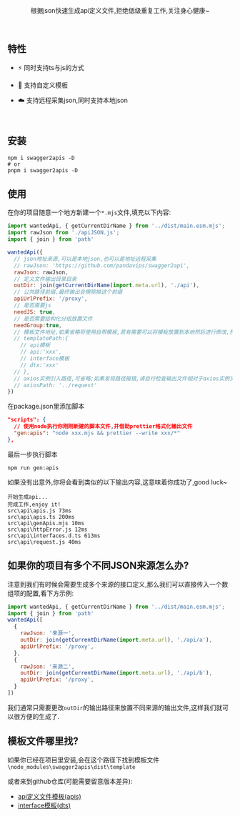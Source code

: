 
<p align='center'>
根据json快速生成api定义文件,拒绝低级重复工作,关注身心健康~
<br>
</p>

<br>

## 特性

- ⚡️ 同时支持ts与js的方式

- 📑 支持自定义模板

- ☁️ 支持远程采集json,同时支持本地json

<br>

## 安装

```shell
npm i swagger2apis -D
# or
pnpm i swagger2apis -D
```

## 使用

在你的项目随意一个地方新建一个`*.mjs`文件,填充以下内容:

```js
import wantedApi, { getCurrentDirName } from '../dist/main.esm.mjs';
import rawJson from './apiJSON.js';
import { join } from 'path'

wantedApi({
  // json地址来源,可以是本地json,也可以是地址远程采集
  // rawJson: 'https://github.com/pandavips/swagger2api',
  rawJson: rawJson,
  // 定义文件输出目录目录
  outDir: join(getCurrentDirName(import.meta.url), './api'),
  // 公共路径前缀,最终输出会擦除掉这个前缀
  apiUrlPrefix: '/proxy',
  // 是否需要js
  needJS: true,
  // 是否需要结构化分组放置文件
  needGroup:true,
  // 模板文件地址,如果省略将使用自带模板,若有需要可以将模板放置到本地然后进行修改,然后采用本地模板
  // templatePath:{
    // api模板
    // api:'xxx',
    // interface模板
    // dtx:'xxx'
  // },
  // axios实例引入路径,可省略;如果发现路径报错,请自行检查输出文件相对于axios实例文件的路径后调整此项(如果你使用的是本地模板,那么可以直接更改模板内容)
  // axiosPath: '../request'
})
```

在package.json里添加脚本

```json
"scripts": {
  // 使用node执行你刚刚新建的脚本文件,并借助prettier格式化输出文件
  "gen:apis": "node xxx.mjs && prettier --write xxx/*"
},
```

最后一步执行脚本

```shell
npm run gen:apis
```

如果没有出意外,你将会看到类似的以下输出内容,这意味着你成功了,good luck~

```shell
开始生成api...
完成工作,enjoy it!
src\api\apis.js 73ms
src\api\apis.ts 200ms
src\api\genApis.mjs 10ms
src\api\httpError.js 12ms
src\api\interfaces.d.ts 613ms
src\api\request.js 40ms
```

## 如果你的项目有多个不同JSON来源怎么办?

注意到我们有时候会需要生成多个来源的接口定义,那么我们可以直接传入一个数组项的配置,看下方示例:

```js
import wantedApi, { getCurrentDirName } from '../dist/main.esm.mjs';
import { join } from 'path'
wantedApi([
  {
    rawJson: '来源一',
    outDir: join(getCurrentDirName(import.meta.url), './api/a'),
    apiUrlPrefix: '/proxy',
  },
  {
    rawJson: '来源二',
    outDir: join(getCurrentDirName(import.meta.url), './api/b'),
    apiUrlPrefix: '/proxy',
  }
])
```

我们通常只需要更改`outDir`的输出路径来放置不同来源的输出文件,这样我们就可以很方便的生成了.

## 模板文件哪里找?

如果你已经在项目里安装,会在这个路径下找到模板文件
`\node_modules\swagger2apis\dist\template`

或者来到github仓库(可能需要留意版本差异):

- [api定义文件模板(apis)](https://github.com/pandavips/swagger2api/blob/main/src/static/template/apis.eta)
- [interface模板(dts)](https://github.com/pandavips/swagger2api/blob/main/src/static/template/dts.eta)
